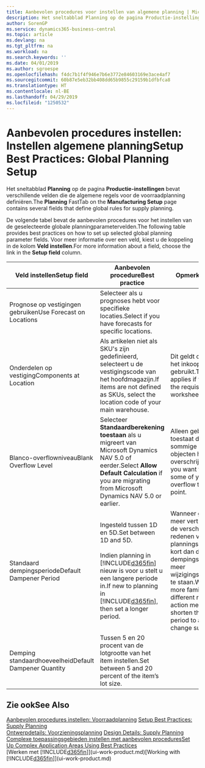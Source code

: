 ```yaml
---
title: Aanbevolen procedures voor instellen van algemene planning | Microsoft Docs
description: Het sneltabblad Planning op de pagina Productie-instellingen bevat verschillende velden die de algemene regels voor de voorraadplanning definiëren.
author: SorenGP
ms.service: dynamics365-business-central
ms.topic: article
ms.devlang: na
ms.tgt_pltfrm: na
ms.workload: na
ms.search.keywords: ''
ms.date: 04/01/2019
ms.author: sgroespe
ms.openlocfilehash: f4dc7b1f4f946e7b6e3772e84603169e3ace4af7
ms.sourcegitcommit: 60b87e5eb32bb408dd65b9855c29159b1dfbfca8
ms.translationtype: HT
ms.contentlocale: nl-BE
ms.lasthandoff: 04/29/2019
ms.locfileid: "1250532"
---
```

# <a name="setup-best-practices-global-planning-setup"></a><span data-ttu-id="b2ac1-103">Aanbevolen procedures instellen: Instellen algemene planning</span><span class="sxs-lookup"><span data-stu-id="b2ac1-103">Setup Best Practices: Global Planning Setup</span></span>
<span data-ttu-id="b2ac1-104">Het sneltabblad **Planning** op de pagina **Productie-instellingen** bevat verschillende velden die de algemene regels voor de voorraadplanning definiëren.</span><span class="sxs-lookup"><span data-stu-id="b2ac1-104">The **Planning** FastTab on the **Manufacturing Setup** page contains several fields that define global rules for supply planning.</span></span>  

 <span data-ttu-id="b2ac1-105">De volgende tabel bevat de aanbevolen procedures voor het instellen van de geselecteerde globale planningparametervelden.</span><span class="sxs-lookup"><span data-stu-id="b2ac1-105">The following table provides best practices on how to set up selected global planning parameter fields.</span></span> <span data-ttu-id="b2ac1-106">Voor meer informatie over een veld, kiest u de koppeling in de kolom **Veld instellen**.</span><span class="sxs-lookup"><span data-stu-id="b2ac1-106">For more information about a field, choose the link in the **Setup field** column.</span></span>  

|<span data-ttu-id="b2ac1-107">Veld instellen</span><span class="sxs-lookup"><span data-stu-id="b2ac1-107">Setup field</span></span>|<span data-ttu-id="b2ac1-108">Aanbevolen procedure</span><span class="sxs-lookup"><span data-stu-id="b2ac1-108">Best practice</span></span>|<span data-ttu-id="b2ac1-109">Opmerking</span><span class="sxs-lookup"><span data-stu-id="b2ac1-109">Comment</span></span>|  
|-----------------|-------------------|-------------|  
|<span data-ttu-id="b2ac1-110">Prognose op vestigingen gebruiken</span><span class="sxs-lookup"><span data-stu-id="b2ac1-110">Use Forecast on Locations</span></span>|<span data-ttu-id="b2ac1-111">Selecteer als u prognoses hebt voor specifieke locaties.</span><span class="sxs-lookup"><span data-stu-id="b2ac1-111">Select if you have forecasts for specific locations.</span></span>||  
|<span data-ttu-id="b2ac1-112">Onderdelen op vestiging</span><span class="sxs-lookup"><span data-stu-id="b2ac1-112">Components at Location</span></span>|<span data-ttu-id="b2ac1-113">Als artikelen niet als SKU's zijn gedefinieerd, selecteert u de vestigingscode van het hoofdmagazijn.</span><span class="sxs-lookup"><span data-stu-id="b2ac1-113">If items are not defined as SKUs, select the location code of your main warehouse.</span></span>|<span data-ttu-id="b2ac1-114">Dit geldt ook als u alleen het inkoopvoorstel gebruikt.</span><span class="sxs-lookup"><span data-stu-id="b2ac1-114">This also applies if you only use the requisition worksheet.</span></span>|  
|<span data-ttu-id="b2ac1-115">Blanco-overflowniveau</span><span class="sxs-lookup"><span data-stu-id="b2ac1-115">Blank Overflow Level</span></span>|<span data-ttu-id="b2ac1-116">Selecteer **Standaardberekening toestaan** als u migreert van Microsoft Dynamics NAV 5.0 of eerder.</span><span class="sxs-lookup"><span data-stu-id="b2ac1-116">Select **Allow Default Calculation** if you are migrating from Microsoft Dynamics NAV 5.0 or earlier.</span></span>|<span data-ttu-id="b2ac1-117">Alleen gebruiken als u toestaat dat alle of sommige van uw objecten het bestelpunt overschrijden.</span><span class="sxs-lookup"><span data-stu-id="b2ac1-117">Use only if you want to allow all or some of your items to overflow the reorder point.</span></span>|  
|<span data-ttu-id="b2ac1-118">Standaard dempingsperiode</span><span class="sxs-lookup"><span data-stu-id="b2ac1-118">Default Dampener Period</span></span>|<span data-ttu-id="b2ac1-119">Ingesteld tussen 1D en 5D.</span><span class="sxs-lookup"><span data-stu-id="b2ac1-119">Set between 1D and 5D.</span></span><br /><br /> <span data-ttu-id="b2ac1-120">Indien planning in [!INCLUDE[d365fin](includes/d365fin_md.md)] nieuw is voor u stelt u een langere periode in.</span><span class="sxs-lookup"><span data-stu-id="b2ac1-120">If new to planning in [!INCLUDE[d365fin](includes/d365fin_md.md)], then set a longer period.</span></span>|<span data-ttu-id="b2ac1-121">Wanneer gebruikers meer vertrouwd zijn met de verschillende redenen voor planningsboodschappen, kort dan de dempingsperiode in om meer wijzigingssuggesties toe te staan.</span><span class="sxs-lookup"><span data-stu-id="b2ac1-121">When users are more familiar with the different reasons for action messages, then shorten the dampener period to allow more change suggestions.</span></span>|  
|<span data-ttu-id="b2ac1-122">Demping standaardhoeveelheid</span><span class="sxs-lookup"><span data-stu-id="b2ac1-122">Default Dampener Quantity</span></span>|<span data-ttu-id="b2ac1-123">Tussen 5 en 20 procent van de lotgrootte van het item instellen.</span><span class="sxs-lookup"><span data-stu-id="b2ac1-123">Set between 5 and 20 percent of the item’s lot size.</span></span>||  

## <a name="see-also"></a><span data-ttu-id="b2ac1-124">Zie ook</span><span class="sxs-lookup"><span data-stu-id="b2ac1-124">See Also</span></span>  
 <span data-ttu-id="b2ac1-125">[Aanbevolen procedures instellen: Voorraadplanning](setup-best-practices-supply-planning.md) </span><span class="sxs-lookup"><span data-stu-id="b2ac1-125">[Setup Best Practices: Supply Planning](setup-best-practices-supply-planning.md) </span></span>  
 <span data-ttu-id="b2ac1-126">[Ontwerpdetails: Voorzieningsplanning](design-details-supply-planning.md) </span><span class="sxs-lookup"><span data-stu-id="b2ac1-126">[Design Details: Supply Planning](design-details-supply-planning.md) </span></span>  
 [<span data-ttu-id="b2ac1-127">Complexe toepassingsgebieden instellen met aanbevolen procedures</span><span class="sxs-lookup"><span data-stu-id="b2ac1-127">Set Up Complex Application Areas Using Best Practices</span></span>](set-up-complex-application-areas-using-best-practices.md)  
 <span data-ttu-id="b2ac1-128">[Werken met [!INCLUDE[d365fin](includes/d365fin_md.md)]](ui-work-product.md)</span><span class="sxs-lookup"><span data-stu-id="b2ac1-128">[Working with [!INCLUDE[d365fin](includes/d365fin_md.md)]](ui-work-product.md)</span></span>
